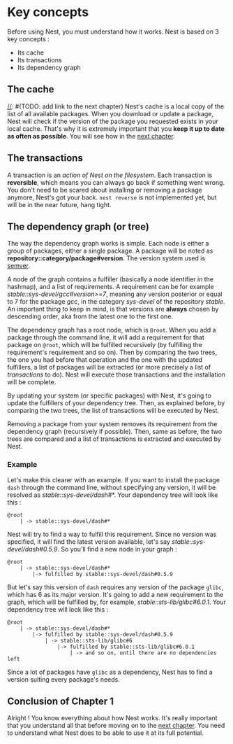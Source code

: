 # Key concepts

Before using Nest, you must understand how it works. Nest is based on 3 key concepts :

* Its cache
* Its transactions
* Its dependency graph

## The cache

[//]: #(TODO: add link to the next chapter)
Nest's cache is a local copy of the list of all available packages. When you download or update a package, Nest will check if the version of the package you requested exists in your local cache. That's why it is extremely important that you **keep it up to date as often as possible**. You will see how in the [next chapter]().

## The transactions

A transaction is an _action of Nest on the filesystem_. Each transaction is **reversible**, which means you can always go back if something went wrong. You don't need to be scared about installing or removing a package anymore, Nest's got your back. `nest reverse` is not implemented yet, but will be in the near future, hang tight.

## The dependency graph (or tree)

The way the dependency graph works is simple. Each node is either a group of packages, either a single package. A package will be noted as **repository::category/package#version**. The version system used is [semver](https://semver.org).

A node of the graph contains a fulfiller (basically a node identifier in the hashmap), and a list of requirements. A requirement can be for example *stable::sys-devel/gcc#version>=7*, meaning any version posterior or equal to 7 for the package *gcc*, in the category *sys-devel* of the repository *stable*. An important thing to keep in mind, is that versions are **always** chosen by descending order, aka from the latest one to the first one.

The dependency graph has a root node, which is `@root`. When you add a package through the command line, it will add a requirement for that package on `@root`, which will be fulfilled recursively (by fulfilling the requirement's requirement and so on). Then by comparing the two trees, the one you had before that operation and the one with the updated fulfillers, a list of packages will be extracted (or more precisely a list of *transactions* to do). Nest will execute those transactions and the installation will be complete.

By updating your system (or specific packages) with Nest, it's going to update the fulfillers of your dependency tree. Then, as explained before, by comparing the two trees, the list of transactions will be executed by Nest.

Removing a package from your system removes its requirement from the dependency graph (recursively if possible). Then, same as before, the two trees are compared and a list of transactions is extracted and executed by Nest.

### Example

Let's make this clearer with an example. If you want to install the package `dash` through the command line, without specifying any version, it will be resolved as *stable::sys-devel/dash#*\*. Your dependency tree will look like this :

```
@root
    | -> stable::sys-devel/dash#*
```

Nest will try to find a way to fulfill this requirement. Since no version was specified, it will find the latest version available, let's say *stable::sys-devel/dash#0.5.9*. So you'll find a new node in your graph :

```
@root
    | -> stable::sys-devel/dash#*
        |-> fulfilled by stable::sys-devel/dash#0.5.9
```

But let's say this version of `dash` requires any version of the package `glibc`, which has 6 as its major version. It's going to add a new requirement to the graph, which will be fulfilled by, for example, *stable::sts-lib/glibc#6.0.1*. Your dependency tree will look like this :

```
@root
    | -> stable::sys-devel/dash#*
        |-> fulfilled by stable::sys-devel/dash#0.5.9
            | -> stable::sts-lib/glibc#6
                |-> fulfilled by stable::sts-lib/glibc#6.0.1
                    | -> and so on, until there are no dependencies left
```

Since a lot of packages have `glibc` as a dependency, Nest has to find a version suiting every package's needs.

## Conclusion of Chapter 1
[//]: # (TODO: add link to the next chapter)
Alright ! You know everything about how Nest works. It's really important that you understand all that before moving on to the [next chapter](). You need to understand what Nest does to be able to use it at its full potential.